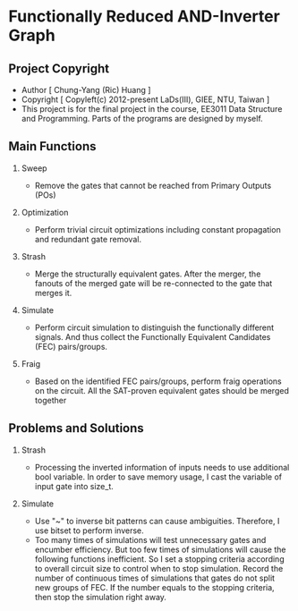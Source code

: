 # Functionally Reduced AND-Inverter Graph
  Project Copyright
  ------------

  - Author       [ Chung-Yang (Ric) Huang ]
  - Copyright    [ Copyleft(c) 2012-present LaDs(III), GIEE, NTU, Taiwan ]
  - This project is for the final project in the course, EE3011 Data Structure and Programming. Parts of the programs are designed by myself.
  
  Main Functions
  ----------

  1. Sweep  
      - Remove the gates that cannot be reached from Primary Outputs (POs)
  
  
  2. Optimization   
     - Perform trivial circuit optimizations including constant propagation and redundant gate removal.
     
     
  3. Strash  
     - Merge the structurally equivalent gates. After the merger, the fanouts of the merged gate will be re-connected to the gate that merges it.
     
     
  4. Simulate  
     - Perform circuit simulation to distinguish the functionally different signals. And thus collect the Functionally Equivalent Candidates (FEC) pairs/groups.
  
  5. Fraig  
     - Based on the identified FEC pairs/groups, perform fraig operations on the circuit. All the SAT-proven equivalent gates should be merged together
  
  Problems and Solutions
  -----------------

  1. Strash
      - Processing the inverted information of inputs needs to use additional bool variable.
        In order to save memory usage, I cast the variable of input gate into size_t.
  
  2. Simulate  
     - Use "~" to inverse bit patterns can cause ambiguities. Therefore, I use bitset to perform inverse.  
     - Too many times of simulations will test unnecessary gates and encumber efficiency. But too few times of simulations will cause the following functions inefficient. So I set a stopping criteria according to overall circuit size to control when to stop simulation. Record the number of continuous times of simulations that gates do not split new groups of FEC. If the number equals to the stopping criteria, then stop the simulation right away.

